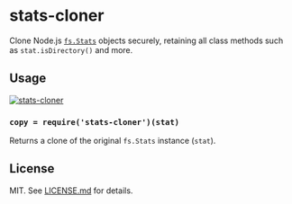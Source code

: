 # stats-cloner

Clone Node.js [`fs.Stats`](http://nodejs.org/api/fs.html#fs_class_fs_stats) objects securely, retaining all class methods such as `stat.isDirectory()` and more.


## Usage

[![stats-cloner](https://nodei.co/npm/stats-cloner.png?mini=true)](https://nodei.co/npm/stats-cloner)

### `copy = require('stats-cloner')(stat)`

Returns a clone of the original `fs.Stats` instance (`stat`).

## License

MIT. See [LICENSE.md](http://github.com/mehmetxbozkurt/stats-cloner/blob/master/LICENSE.md) for details.